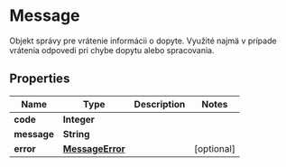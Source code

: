 

# Message

Objekt správy pre vrátenie informácii o dopyte. Využité najmä v prípade vrátenia odpovedi pri chybe dopytu alebo spracovania.
## Properties

Name | Type | Description | Notes
------------ | ------------- | ------------- | -------------
**code** | **Integer** |  | 
**message** | **String** |  | 
**error** | [**MessageError**](MessageError.md) |  |  [optional]



